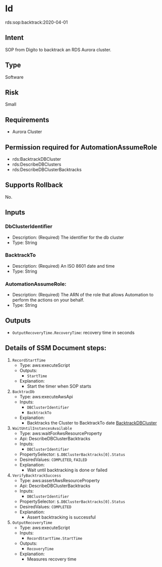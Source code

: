 # Id
rds:sop:backtrack:2020-04-01

## Intent
SOP from Digito to backtrack an RDS Aurora cluster.

## Type
Software

## Risk
Small

## Requirements
* Aurora Cluster

## Permission required for AutomationAssumeRole
* rds:BacktrackDBCluster
* rds:DescribeDBClusters
* rds:DescribeDBClusterBacktracks

## Supports Rollback
No.

## Inputs


### DbClusterIdentifier
  * Description: (Required) The identifier for the db cluster
  * Type: String
### BacktrackTo
  * Description: (Required) An ISO 8601 date and time
  * Type: String
### AutomationAssumeRole:
  * Description: (Required) The ARN of the role that allows Automation to perform the actions on your behalf.
  * Type: String
  
## Outputs
  * `OutputRecoveryTime.RecoveryTime`: recovery time in seconds

## Details of SSM Document steps:
1. `RecordStartTime`
    * Type: aws:executeScript
    * Outputs:
        * `StartTime`
    * Explanation:
        * Start the timer when SOP starts
2. `BacktracDb`
   * Type: aws:executeAwsApi
   * Inputs:
      * `DBClusterIdentifier`
      * `BacktrackTo`
   * Explanation:
       * Backtracks the Cluster to BacktrackTo date [BacktrackDBCluster](https://docs.aws.amazon.com/AmazonRDS/latest/APIReference/API_BacktrackDBCluster.html)
3. `WaitUntilInstancesAvailable`
    * Type: aws:waitForAwsResourceProperty
    * Api: DescribeDBClusterBacktracks
    * Inputs:
        * `DBClusterIdentifier`
    * PropertySelector: `$.DBClusterBacktracks[0].Status`
    * DesiredValues: `COMPLETED`, `FAILED`
    * Explanation:
        * Wait until backtracking is done or failed
4. `VerifyBacktrackSuccess`
    * Type: aws:assertAwsResourceProperty
    * Api: DescribeDBClusterBacktracks
    * Inputs:
        * `DBClusterIdentifier`
    * PropertySelector: `$.DBClusterBacktracks[0].Status`
    * DesiredValues: `COMPLETED`
    * Explanation:
        * Assert backtracking is successful    
5. `OutputRecoveryTime`
    * Type: aws:executeScript
    * Inputs:
        * `RecordStartTime.StartTime`
    * Outputs:
        * `RecoveryTime`
    * Explanation:
        * Measures recovery time
